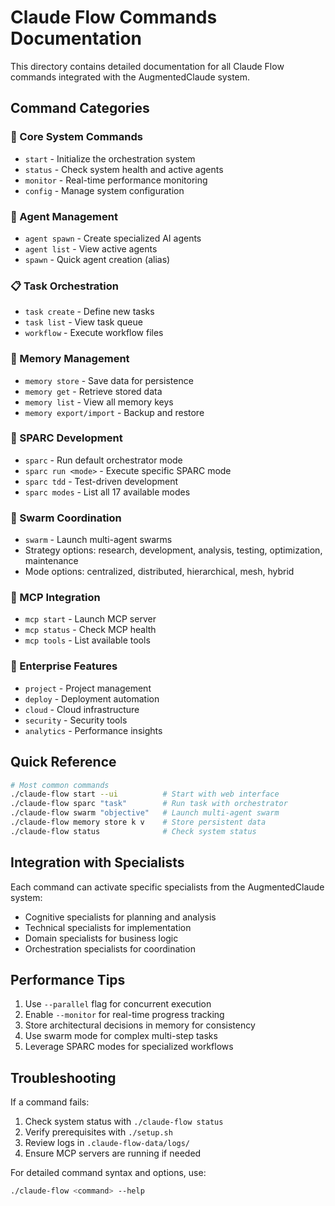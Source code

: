 # Claude Flow Commands Documentation

This directory contains detailed documentation for all Claude Flow commands integrated with the AugmentedClaude system.

## Command Categories

### 🎯 Core System Commands
- `start` - Initialize the orchestration system
- `status` - Check system health and active agents
- `monitor` - Real-time performance monitoring
- `config` - Manage system configuration

### 🤖 Agent Management
- `agent spawn` - Create specialized AI agents
- `agent list` - View active agents
- `spawn` - Quick agent creation (alias)

### 📋 Task Orchestration
- `task create` - Define new tasks
- `task list` - View task queue
- `workflow` - Execute workflow files

### 🧠 Memory Management
- `memory store` - Save data for persistence
- `memory get` - Retrieve stored data
- `memory list` - View all memory keys
- `memory export/import` - Backup and restore

### 🚀 SPARC Development
- `sparc` - Run default orchestrator mode
- `sparc run <mode>` - Execute specific SPARC mode
- `sparc tdd` - Test-driven development
- `sparc modes` - List all 17 available modes

### 🐝 Swarm Coordination
- `swarm` - Launch multi-agent swarms
- Strategy options: research, development, analysis, testing, optimization, maintenance
- Mode options: centralized, distributed, hierarchical, mesh, hybrid

### 🔌 MCP Integration
- `mcp start` - Launch MCP server
- `mcp status` - Check MCP health
- `mcp tools` - List available tools

### 🏢 Enterprise Features
- `project` - Project management
- `deploy` - Deployment automation
- `cloud` - Cloud infrastructure
- `security` - Security tools
- `analytics` - Performance insights

## Quick Reference

```bash
# Most common commands
./claude-flow start --ui          # Start with web interface
./claude-flow sparc "task"        # Run task with orchestrator
./claude-flow swarm "objective"   # Launch multi-agent swarm
./claude-flow memory store k v    # Store persistent data
./claude-flow status              # Check system status
```

## Integration with Specialists

Each command can activate specific specialists from the AugmentedClaude system:
- Cognitive specialists for planning and analysis
- Technical specialists for implementation
- Domain specialists for business logic
- Orchestration specialists for coordination

## Performance Tips

1. Use `--parallel` flag for concurrent execution
2. Enable `--monitor` for real-time progress tracking
3. Store architectural decisions in memory for consistency
4. Use swarm mode for complex multi-step tasks
5. Leverage SPARC modes for specialized workflows

## Troubleshooting

If a command fails:
1. Check system status with `./claude-flow status`
2. Verify prerequisites with `./setup.sh`
3. Review logs in `.claude-flow-data/logs/`
4. Ensure MCP servers are running if needed

For detailed command syntax and options, use:
```bash
./claude-flow <command> --help
```